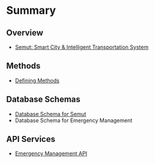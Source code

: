 # Summary

## Overview
* [Semut: Smart City & Intelligent Transportation System](README.md)

## Methods
* [Defining Methods](methods.md)

## Database Schemas
* [Database Schema for Semut](database-schema.md)
* Database Schema for Emergency Management

## API Services
* [Emergency Management API](emergency-management-api.md)

